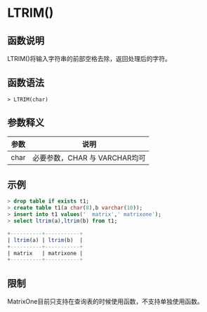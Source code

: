 # **LTRIM()**

## **函数说明**

LTRIM()将输入字符串的前部空格去除，返回处理后的字符。

## **函数语法**

```
> LTRIM(char)
```
## **参数释义**
|  参数   | 说明  |
|  ----  | ----  |
| char | 必要参数，CHAR 与 VARCHAR均可|



## **示例**

```sql
> drop table if exists t1;
> create table t1(a char(8),b varchar(10));
> insert into t1 values('  matrix',' matrixone');
> select ltrim(a),ltrim(b) from t1;

+----------+-----------+
| ltrim(a) | ltrim(b)  |
+----------+-----------+
| matrix   | matrixone |
+----------+-----------+
```

## **限制**
MatrixOne目前只支持在查询表的时候使用函数，不支持单独使用函数。
